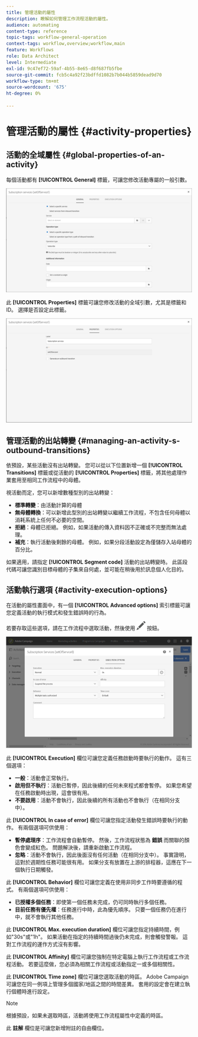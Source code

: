 ```yaml
---
title: 管理活動的屬性
description: 瞭解如何管理工作流程活動的屬性。
audience: automating
content-type: reference
topic-tags: workflow-general-operation
context-tags: workflow,overview;workflow,main
feature: Workflows
role: Data Architect
level: Intermediate
exl-id: 9c47ef72-59af-4b55-8e65-d8f687fb5fbe
source-git-commit: fcb5c4a92f23bdffd1082b7b044b5859dead9d70
workflow-type: tm+mt
source-wordcount: '675'
ht-degree: 0%

---
```


# 管理活動的屬性 {#activity-properties}

## 活動的全域屬性 {#global-properties-of-an-activity}

每個活動都有 **[!UICONTROL General]** 標籤，可讓您修改活動專屬的一般引數。

![](assets/activity-properties.png)

此 **[!UICONTROL Properties]** 標籤可讓您修改活動的全域引數，尤其是標籤和ID。 選擇是否設定此標籤。

![](assets/activity-properties2.png)

## 管理活動的出站轉變 {#managing-an-activity-s-outbound-transitions}

依預設，某些活動沒有出站轉變。 您可以從以下位置新增一個 **[!UICONTROL Transitions]** 標籤或從活動的 **[!UICONTROL Properties]** 標籤，將其他處理作業套用至相同工作流程中的母體。

視活動而定，您可以新增數種型別的出站轉變：

* **標準轉變**：由活動計算的母體
* **無母體轉換**：可以新增此型別的出站轉變以繼續工作流程，不包含任何母體以消耗系統上任何不必要的空間。
* **拒絕**：母體已拒絕。 例如，如果活動的傳入資料因不正確或不完整而無法處理。
* **補充**：執行活動後剩餘的母體。 例如，如果分段活動設定為僅儲存入站母體的百分比。

如果適用，請指定 **[!UICONTROL Segment code]** 活動的出站轉變時。 此區段代碼可讓您識別目標母體的子集來自何處，並可能在稍後用於訊息個人化目的。

## 活動執行選項 {#activity-execution-options}

在活動的屬性畫面中，有一個 **[!UICONTROL Advanced options]** 索引標籤可讓您定義活動的執行模式和發生錯誤時的行為。

若要存取這些選項，請在工作流程中選取活動，然後使用 ![](assets/edit_darkgrey-24px.png) 按鈕。

![](assets/wkf_advanced_parameters.png)

此 **[!UICONTROL Execution]** 欄位可讓您定義任務啟動時要執行的動作。 這有三個選項：

* **一般**：活動會正常執行。
* **啟用但不執行**：活動已暫停，因此後續的任何未來程式都會暫停。 如果您希望在任務啟動時出現，這會很有用。
* **不要啟用**：活動不會執行，因此後續的所有活動也不會執行（在相同分支中）。

此 **[!UICONTROL In case of error]** 欄位可讓您指定活動發生錯誤時要執行的動作。 有兩個選項可供使用：

* **暫停處理序**：工作流程會自動暫停。 然後，工作流程狀態為 **錯誤** 而關聯的顏色會變成紅色。 問題解決後，請重新啟動工作流程。
* **忽略**：活動不會執行，因此後面沒有任何活動（在相同分支中）。 事實證明，這對於週期性任務可能很有用。 如果分支有放置在上游的排程器，這應在下一個執行日期觸發。

此 **[!UICONTROL Behavior]** 欄位可讓您定義在使用非同步工作時要遵循的程式。 有兩個選項可供使用：

* **已授權多個任務**：即使第一個任務未完成，仍可同時執行多個任務。
* **目前任務有優先權**：任務進行中時，此為優先順序。 只要一個任務仍在進行中，就不會執行其他任務。

此 **[!UICONTROL Max. execution duration]** 欄位可讓您指定持續時間，例如&quot;30s&quot;或&quot;1h&quot;。 如果活動在指定的持續時間過後仍未完成，則會觸發警報。 這對工作流程的運作方式沒有影響。

此 **[!UICONTROL Affinity]** 欄位可讓您強制在特定電腦上執行工作流程或工作流程活動。 若要這麼做，您必須為相關工作流程或活動指定一或多個相關性。

此 **[!UICONTROL Time zone]** 欄位可讓您選取活動的時區。 Adobe Campaign可讓您在同一例項上管理多個國家/地區之間的時間差異。 套用的設定會在建立執行個體時進行設定。

>[!NOTE]
>
>根據預設，如果未選取時區，活動將使用工作流程屬性中定義的時區。

此 **註解** 欄位是可讓您新增附註的自由欄位。
